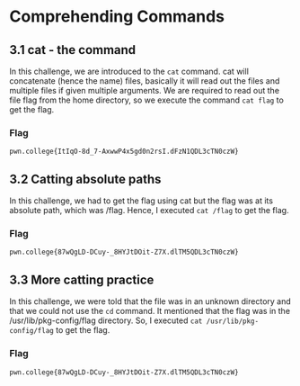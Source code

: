 # Comprehending Commands

## 3.1 cat - the command
In this challenge, we are introduced to the `cat` command. cat will concatenate (hence the name) files, basically it will read out the files and multiple files if given multiple arguments. We are required to read out the file flag from the home directory, so we execute the command `cat flag` to get the flag.

### Flag
```
pwn.college{ItIqO-8d_7-AxwwP4x5gd0n2rsI.dFzN1QDL3cTN0czW}
```

## 3.2 Catting absolute paths
 In this challenge, we had to get the flag using cat but the flag was at its absolute path, which was /flag. Hence, I executed `cat /flag` to get the flag.

 ### Flag
 ```
pwn.college{87wQgLD-DCuy-_8HYJtDOit-Z7X.dlTM5QDL3cTN0czW}
```

## 3.3 More catting practice
In this challenge, we were told that the file was in an unknown directory and that we could not use the `cd` command. It mentioned that the flag was in the /usr/lib/pkg-config/flag directory. So, I executed `cat /usr/lib/pkg-config/flag` to get the flag.

### Flag
```
pwn.college{87wQgLD-DCuy-_8HYJtDOit-Z7X.dlTM5QDL3cTN0czW}
```

